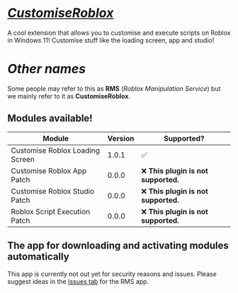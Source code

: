 # <ins>***CustomiseRoblox***</ins>
A cool extension that allows you to customise and execute scripts on Roblox in Windows 11! Customise stuff like the loading screen, app and studio!

# *Other names*
Some people may refer to this as **RMS** (*Roblox Manipulation Service*) but we mainly refer to it as **CustomiseRoblox**.

## Modules available!
| Module                          | Version | Supported?                           |
|---------------------------------|---------|--------------------------------------|
| Customise Roblox Loading Screen | 1.0.1   | ✅                                   |
| Customise Roblox App Patch      | 0.0.0   | ❌ **This plugin is not supported.** |
| Customise Roblox Studio Patch   | 0.0.0   | ❌ **This plugin is not supported.** |
| Roblox Script Execution Patch   | 0.0.0   | ❌ **This plugin is not supported.** |

## The app for downloading and activating modules automatically
This app is currently not out yet for security reasons and issues. Please suggest ideas in the [Issues tab](https://github.com/JustAnEric/CustomiseRoblox/issues) for the RMS app.
